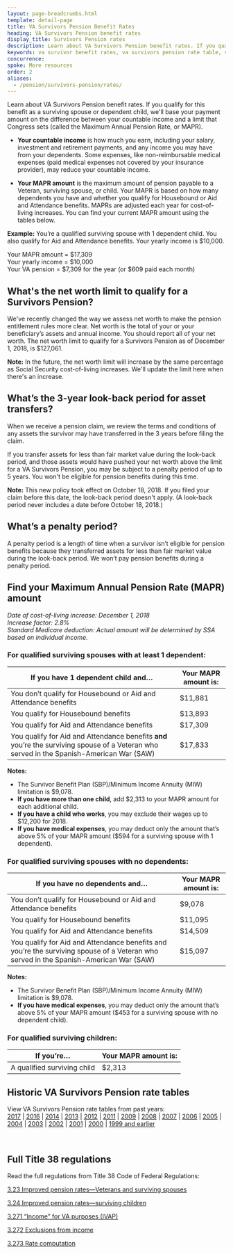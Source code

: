 ```yaml
---
layout: page-breadcrumbs.html
template: detail-page
title: VA Survivors Pension Benefit Rates
heading: VA Survivors Pension benefit rates
display_title: Survivors Pension rates
description: Learn about VA Survivors Pension benefit rates. If you qualify for this benefit as a surviving spouse or dependent child, we'll base your payment amount on the difference between your countable income and a limit that Congress sets (called the Maximum Annual Pension Rate, or MAPR).
keywords: va survivor benefit rates, va survivors pension rate table, va widows pension rates
concurrence:
spoke: More resources
order: 2
aliases:
  - /pension/survivors-pension/rates/
---
```


<div class="va-introtext">

Learn about VA Survivors Pension benefit rates. If you qualify for this benefit as a surviving spouse or dependent child, we'll base your payment amount on the difference between your countable income and a limit that Congress sets (called the Maximum Annual Pension Rate, or MAPR).

</div>

- **Your countable income** is how much you earn, including your salary, investment and retirement payments, and any income you may have from your dependents. Some expenses, like non-reimbursable medical expenses (paid medical expenses not covered by your insurance provider), may reduce your countable income.

- **Your MAPR amount** is the maximum amount of pension payable to a Veteran, surviving spouse, or child. Your MAPR is based on how many dependents you have and whether you qualify for Housebound or Aid and Attendance benefits. MAPRs are adjusted each year for cost-of-living increases. You can find your current MAPR amount using the tables below.

**Example:**
You’re a qualified surviving spouse with 1 dependent child. You also qualify for Aid and Attendance benefits. Your yearly income is $10,000.

Your MAPR amount = $17,309 <br>
Your yearly income = $10,000 <br>
Your VA pension = $7,309 for the year (or $609 paid each month)


## What's the net worth limit to qualify for a Survivors Pension?

We've recently changed the way we assess net worth to make the pension entitlement rules more clear. Net worth is the total of your or your beneficiary’s assets and annual income. You should report all of your net worth. The net worth limit to qualify for a Survivors Pension as of December 1, 2018, is $127,061.

**Note:** In the future, the net worth limit will increase by the same percentage as Social Security cost-of-living increases. We'll update the limit here when there's an increase.

## What’s the 3-year look-back period for asset transfers?

When we receive a pension claim, we review the terms and conditions of any assets the survivor may have transferred in the 3 years before filing the claim.

If you transfer assets for less than fair market value during the look-back period, and those assets would have pushed your net worth above the limit for a VA Survivors Pension, you may be subject to a penalty period of up to 5 years. You won't be eligible for pension benefits during this time.

**Note:** This new policy took effect on October 18, 2018. If you filed your claim before this date, the look-back period doesn't apply. (A look-back period never includes a date before October 18, 2018.)

## What’s a penalty period?

A penalty period is a length of time when a survivor isn’t eligible for pension benefits because they transferred assets for less than fair market value during the look-back period. We won’t pay pension benefits during a penalty period.

## Find your Maximum Annual Pension Rate (MAPR) amount

*Date of cost-of-living increase: December 1, 2018* <br>
*Increase factor: 2.8%* <br>
*Standard Medicare deduction: Actual amount will be determined by SSA based on individual income.*

### For qualified surviving spouses with at least 1 dependent:

| **If you have 1 dependent child and…** | **Your MAPR amount is:** |
| --- | --- |
| You don’t qualify for Housebound or Aid and Attendance benefits | $11,881 |
| You qualify for Housebound benefits | $13,893|
| You qualify for Aid and Attendance benefits| $17,309|
| You qualify for Aid and Attendance benefits **and** you’re the surviving spouse of a Veteran who served in the Spanish-American War (SAW) | $17,833 |

**Notes:**
- The Survivor Benefit Plan (SBP)/Minimum Income Annuity (MIW) limitation is $9,078.
- **If you have more than one child**, add $2,313 to your MAPR amount for each additional child.
- **If you have a child who works**, you may exclude their wages up to $12,200 for 2018.
- **If you have medical expenses**, you may deduct only the amount that’s above 5% of your MAPR amount ($594 for a surviving spouse with 1 dependent).

### For qualified surviving spouses with no dependents:

| **If you have no dependents and…** | **Your MAPR amount is:** |
| --- | --- |
| You don’t qualify for Housebound or Aid and Attendance benefits | $9,078 |
| You qualify for Housebound benefits | $11,095 |
| You qualify for Aid and Attendance benefits | $14,509 |
| You qualify for Aid and Attendance benefits and you’re the surviving spouse of a Veteran who served in the Spanish-American War (SAW) | $15,097 |

**Notes:**
- The Survivor Benefit Plan (SBP)/Minimum Income Annuity (MIW) limitation is $9,078.
- **If you have medical expenses**, you may deduct only the amount that’s above 5% of your MAPR amount ($453 for a surviving spouse with no dependent child).

### For qualified surviving children:

| **If you’re…**| **Your MAPR amount is:** |
| --- | --- |
| A qualified surviving child  | $2,313 |

## Historic VA Survivors Pension rate tables

View VA Survivors Pension rate tables from past years: <br>
[2017](https://www.benefits.va.gov/PENSION/rates_survivor_pen17.asp) |
[2016](https://www.benefits.va.gov/PENSION/rates_survivor_pen16.asp) |
[2014](https://www.benefits.va.gov/PENSION/rates_survivor_pen14.asp) |
[2013](https://www.benefits.va.gov/PENSION/rates_survivor_pen13.asp) |
[2012](https://www.benefits.va.gov/PENSION/rates_survivor_pen12.asp) |
[2011](https://www.benefits.va.gov/PENSION/rates_survivor_pen11.asp) |
[2009](https://www.benefits.va.gov/PENSION/rates_survivor_pen09.asp) |
[2008](https://www.benefits.va.gov/PENSION/rates_survivor_pen08.asp) |
[2007](https://www.benefits.va.gov/PENSION/rates_survivor_pen07.asp) |
[2006](https://www.benefits.va.gov/PENSION/rates_survivor_pen06.asp) |
[2005](https://www.benefits.va.gov/PENSION/rates_survivor_pen05.asp) |
[2004](https://www.benefits.va.gov/PENSION/rates_survivor_pen04.asp) |
[2003](https://www.benefits.va.gov/PENSION/rates_survivor_pen03.asp) |
[2002](https://www.benefits.va.gov/PENSION/rates_survivor_pen02.asp) |
[2001](https://www.benefits.va.gov/PENSION/rates_survivor_pen01.asp) |
[2000](https://www.benefits.va.gov/PENSION/rates_survivor_pen00.asp) |
[1999 and earlier](https://www.benefits.va.gov/PENSION/rates_survivor_pen99.asp)<br>

<br>

## Full Title 38 regulations

Read the full regulations from Title 38 Code of Federal Regulations:

[3.23 Improved pension rates—Veterans and surviving spouses](https://www.ecfr.gov/cgi-bin/text-idx?SID=ad275643432556b9dda942343fb89296&mc=true&node=pt38.1.3&rgn=div58#se38.1.3_123)

[3.24 Improved pension rates—surviving children](https://www.ecfr.gov/cgi-bin/text-idx?SID=ad275643432556b9dda942343fb89296&mc=true&node=pt38.1.3&rgn=div58#se38.1.3_124)

[3.271 “Income” for VA purposes (IVAP)](https://www.ecfr.gov/cgi-bin/text-idx?SID=ad275643432556b9dda942343fb89296&mc=true&node=pt38.1.3&rgn=div58#se38.1.3_1271)

[3.272 Exclusions from income](https://www.ecfr.gov/cgi-bin/text-idx?SID=ad275643432556b9dda942343fb89296&mc=true&node=pt38.1.3&rgn=div58#se38.1.3_1272)

[3.273 Rate computation](https://www.ecfr.gov/cgi-bin/text-idx?SID=ad275643432556b9dda942343fb89296&mc=true&node=pt38.1.3&rgn=div58#se38.1.3_1273)
